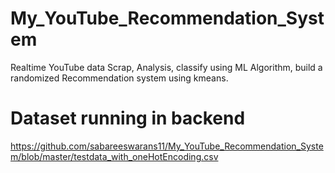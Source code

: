 # My_YouTube_Recommendation_System
Realtime YouTube data Scrap, Analysis, classify using ML Algorithm, build a randomized Recommendation system using kmeans.

# Dataset running in backend 
https://github.com/sabareeswarans11/My_YouTube_Recommendation_System/blob/master/testdata_with_oneHotEncoding.csv
